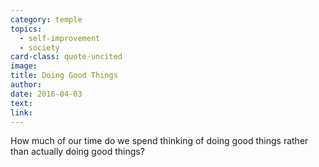 ```yaml
---
category: temple
topics:
  - self-improvement
  - society
card-class: quote-uncited
image:
title: Doing Good Things
author:
date: 2016-04-03
text:  
link:
---
```

How much of our time do we spend thinking of doing good things rather than actually doing good things?
